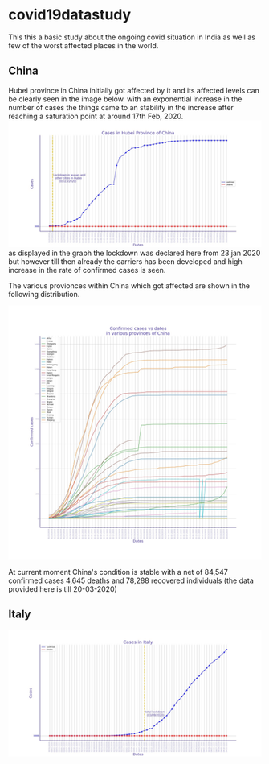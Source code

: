 # covid19datastudy
This this a basic study about the ongoing covid situation in India as well as few of the worst affected places in the world.
## China
Hubei province in China initially got affected by it and its affected levels can be clearly seen in the image below. with an exponential increase in the number of cases the things came to an stability in the increase after reaching a saturation point at around 17th Feb, 2020. 
![](china.jpg)
as displayed in the graph the lockdown was declared here from 23 jan 2020 but however till then already the carriers has been developed and high increase in the rate of confirmed cases is seen.

The various provionces within China which got affected are shown in the following distribution.

![](within_China.jpg)

At current moment China's condition is stable with a net of 84,547 confirmed cases 4,645 deaths  and 78,288 recovered individuals
(the data provided here is till 20-03-2020)

## Italy
![](italy.jpg)

